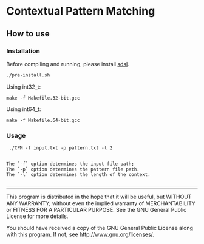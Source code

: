 Contextual Pattern Matching
===

How to use
----------

### Installation


Before compiling and running, please install [sdsl](https://github.com/simongog/sdsl-lite/tree/master).
```bash
./pre-install.sh
```
Using int32_t:
```
make -f Makefile.32-bit.gcc
```
Using int64_t:

```
make -f Makefile.64-bit.gcc

```

### Usage

```
 ./CPM -f input.txt -p pattern.txt -l 2


The `-f` option determines the input file path;   
The `-p` option determines the pattern file path.
The `-l` option determines the length of the context.
 
```

---------------

This program is distributed in the hope that it will be useful, but WITHOUT ANY WARRANTY; without even the implied warranty of
MERCHANTABILITY or FITNESS FOR A PARTICULAR PURPOSE.  See the GNU General Public License for more details.

You should have received a copy of the GNU General Public License along with this program.  If not, see <http://www.gnu.org/licenses/>.